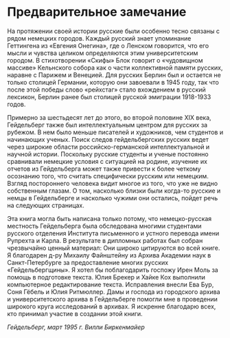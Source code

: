 # Предварительное замечание

На протяжении своей истории русские были особенно тесно связаны с рядом немецких городов. Каждый русский знает упоминание Геттингена из «Евгения Онегина», где о Ленском говорится, что его мысли и чувства целиком определяются этим университетским городом. В стихотворении «Скифы» Блок говорит о «чудовищном массиве» Кельнского собора как о части коллективной памяти русских, наравне с Парижем и Венецией. Для русских Берлин был и остается не только столицей Германии, которую они завоевали в 1945 году, так что после этой победы слово «рейхстаг» стало вхождением в русский лексикон, Берлин ранее был столицей русской эмиграции 1918-1933 годов.

Примерно за шестьдесят лет до этого, во второй половине XIX века, Гейдельберг также был интеллектуальным центром для русских за рубежом. В нем было меньше писателей и художников, чем студентов и начинающих ученых. Поиск следов гейдельбергских русских ведет через широкие области российско-германской интеллектуальной и научной истории. Поскольку русские студенты и ученые постоянно сравнивали немецкие условия с ситуацией на родине, изучение их отчетов из Гейдельберга может также привести к более четкому осознанию того, что считать специфически русским или немецким. Взгляд постороннего человека видит многое из того, что уже не видно собственным глазам. О том, насколько близки были когда-то русские и немцы в Гейдельберге и насколько чужими они остались, пойдет речь на следующих страницах.

Эта книга могла быть написана только потому, что немецко-русская местность Гейдельберга была обследована многими студентами русского отделения Института письменного и устного перевода имени Рупрехта и Карла. В результате в дипломных работах был собран чрезвычайно ценный материал: Они широко цитируются во всей книге. Я благодарен д-ру Михаилу Файнштейну из Архива Академии наук в Санкт-Петербурге за предоставление многих русских «Гейдельбергщины». Я хотел бы поблагодарить госпожу Ирен Моль за помощь в подготовке текста. Юлия Брекер и Хайке Кох выполнили компьютерное редактирование текста. Исправления внесли Ева Бур, Соня Гёбель и Юлия Ритмюллер. Дамы и господа из городского архива и университетского архива в Гейдельберге помогли мне в проведении широкого круга исследований в архивах. Я искренне благодарю всех, кто принимал участие в создании этой книги.

*Гейдельберг, март 1995 г.*
*Вилли Биркенмайер*
